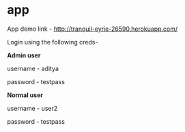 # app

App demo link - http://tranquil-eyrie-26590.herokuapp.com/

Login using the following creds-

**Admin user**

username - aditya

password - testpass


**Normal user**

username - user2

password - testpass
